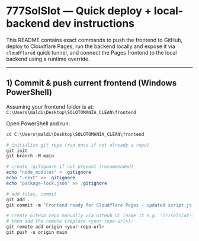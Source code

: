 # 777SolSlot — Quick deploy + local-backend dev instructions

This README contains exact commands to push the frontend to GitHub, deploy to Cloudflare Pages, run the backend locally and expose it via `cloudflared` quick tunnel, and connect the Pages frontend to the local backend using a runtime override.

---

## 1) Commit & push current frontend (Windows PowerShell)
Assuming your frontend folder is at:
`C:\Users\maldi\Desktop\SOLOTOMANIA_CLEAN\frontend`

Open PowerShell and run:

```powershell
cd C:\Users\maldi\Desktop\SOLOTOMANIA_CLEAN\frontend

# initialize git repo (run once if not already a repo)
git init
git branch -M main

# create .gitignore if not present (recommended)
echo "node_modules" > .gitignore
echo ".next" >> .gitignore
echo "package-lock.json" >> .gitignore

# add files, commit
git add .
git commit -m "Frontend ready for Cloudflare Pages - updated script.js and visuals"

# create GitHub repo manually via GitHub UI (name it e.g. "777solslot-frontend")
# then add the remote (replace <your-repo-url>):
git remote add origin <your-repo-url>
git push -u origin main
